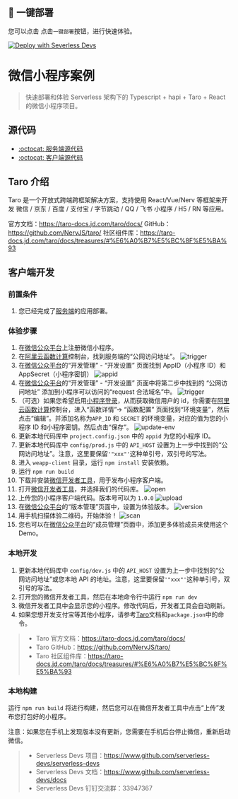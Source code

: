 ## 🚀 一键部署
您可以点击 点击`一键部署`按钮，进行快速体验。

[![Deploy with Severless Devs](https://img.alicdn.com/imgextra/i1/O1CN01w5RFbX1v45s8TIXPz_!!6000000006118-55-tps-95-28.svg)](https://fcnext.console.aliyun.com/applications/create?template=start-weapp)
# 微信小程序案例

> 快速部署和体验 Serverless 架构下的 Typescript + hapi + Taro + React 的微信小程序项目。

## 源代码

- [:octocat: 服务端源代码](https://github.com/devsapp/start-weapp/tree/main/src)
- [:octocat: 客户端源代码](https://github.com/devsapp/weapp-client)

## Taro 介绍

Taro 是一个开放式跨端跨框架解决方案，支持使用 React/Vue/Nerv 等框架来开发 微信 / 京东 / 百度 / 支付宝 / 字节跳动 / QQ / 飞书 小程序 / H5 / RN 等应用。

官方文档：https://taro-docs.jd.com/taro/docs/
GitHub：https://github.com/NervJS/taro/
社区组件库：https://taro-docs.jd.com/taro/docs/treasures/#%E6%A0%B7%E5%BC%8F%E5%BA%93
## 客户端开发
### 前置条件

1. 您已经完成了[服务端](https://github.com/devsapp/start-weapp/tree/main/src)的应用部署。

### 体验步骤

1. 在[微信公众平台](https://mp.weixin.qq.com/)上注册微信小程序。
2. 在[阿里云函数计算](https://fcnext.console.aliyun.com/)控制台，找到服务端的“公网访问地址”。
   ![trigger](https://img.alicdn.com/imgextra/i2/O1CN01dplLk71t4tKoO9Zcx_!!6000000005849-0-tps-2848-1358.jpg)
3. 在[微信公众平台](https://mp.weixin.qq.com/)的“开发管理” - “开发设置” 页面找到 AppID（小程序 ID）和 AppSecret（小程序密钥）
   ![appid](https://img.alicdn.com/imgextra/i3/O1CN01OiePJe1ov2LXxEBsO_!!6000000005286-0-tps-2800-1364.jpg)
4. 在[微信公众平台](https://mp.weixin.qq.com/)的“开发管理” - “开发设置” 页面中将第二步中找到的 “公网访问地址” 添加到小程序可以访问的“request 合法域名”中。
   ![trigger](https://img.alicdn.com/imgextra/i1/O1CN01YK1lAg26FVWHqdSg5_!!6000000007632-0-tps-2160-1154.jpg)
5. （可选）如果您希望启用[小程序登录](https://developers.weixin.qq.com/miniprogram/dev/framework/open-ability/login.html)，从而获取微信用户的 id，你需要在[阿里云函数计算](https://fcnext.console.aliyun.com/)控制台，进入“函数详情”-> “函数配置” 页面找到“环境变量”，然后点击“编辑”。并添加名称为`APP_ID` 和 `SECRET` 的环境变量，对应的值为您的小程序 ID 和小程序密钥。然后点击“保存”。
   ![update-env](https://img.alicdn.com/imgextra/i4/O1CN01K57K5c1QqPZKsVMEx_!!6000000002027-0-tps-2842-1362.jpg)
6. 更新本地代码库中 `project.config.json` 中的 `appid` 为您的小程序 ID。
7. 更新本地代码库中 `config/prod.js` 中的 `API_HOST` 设置为上一步中找到的“公网访问地址”。注意，这里要保留`'"xxx"'`这种单引号，双引号的写法。
8. 进入 `weapp-client` 目录，运行 `npm install` 安装依赖。
9. 运行 `npm run build`
10. 下载并安装[微信开发者工具](https://developers.weixin.qq.com/miniprogram/dev/devtools/download.html)，用于发布小程序客户端。
11. 打开[微信开发者工具](https://developers.weixin.qq.com/miniprogram/dev/devtools/download.html)，并选择我们的代码库。
    ![open](https://img.alicdn.com/imgextra/i1/O1CN0136I9eU24lRuW248Xg_!!6000000007431-0-tps-1672-952.jpg)
12. 上传您的小程序客户端代码。版本号可以为 `1.0.0`
    ![upload](https://img.alicdn.com/imgextra/i2/O1CN010KeoC11iBnX7dbkog_!!6000000004375-0-tps-2540-1290.jpg)
13. 在[微信公众平台](https://mp.weixin.qq.com/)的“版本管理”页面中，设置为体验版本。
    ![version](https://img.alicdn.com/imgextra/i3/O1CN011Aldji1w3SwrwnwOu_!!6000000006252-0-tps-2142-918.jpg)
14. 用手机扫描体验二维码，开始体验！
    ![scan](https://img.alicdn.com/imgextra/i3/O1CN01xISaug1Laly04AXhw_!!6000000001316-0-tps-1804-1506.jpg)
15. 您也可以在[微信公众平台](https://mp.weixin.qq.com/)的“成员管理”页面中，添加更多体验成员来使用这个 Demo。

### 本地开发

1. 更新本地代码库中 `config/dev.js` 中的 `API_HOST` 设置为上一步中找到的“公网访问地址”或您本地 API 的地址。注意，这里要保留`'"xxx"'`这种单引号，双引号的写法。
2. 打开您的微信开发者工具，然后在本地命令行中运行 `npm run dev`
3. 微信开发者工具中会显示您的小程序。修改代码后，开发者工具会自动刷新。
4. 如果您想开发支付宝等其他小程序，请参考[Taro](https://taro-docs.jd.com/taro/docs/)文档和`package.json`中的命令。

> - Taro 官方文档：https://taro-docs.jd.com/taro/docs/
> - Taro GitHub：https://github.com/NervJS/taro/
> - Taro 社区组件库：https://taro-docs.jd.com/taro/docs/treasures/#%E6%A0%B7%E5%BC%8F%E5%BA%93
### 本地构建

运行 `npm run build` 将进行构建，然后您可以在微信开发者工具中点击“上传”发布您打包好的小程序。

注意：如果您在手机上发现版本没有更新，您需要在手机后台停止微信，重新启动微信。

> - Serverless Devs 项目：https://www.github.com/serverless-devs/serverless-devs   
> - Serverless Devs 文档：https://www.github.com/serverless-devs/docs   
> - Serverless Devs 钉钉交流群：33947367